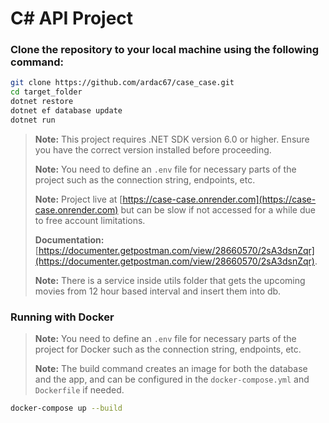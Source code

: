 
# C# API Project

### Clone the repository to your local machine using the following command:

```sh
git clone https://github.com/ardac67/case_case.git
cd target_folder
dotnet restore
dotnet ef database update
dotnet run
```

> **Note:** This project requires .NET SDK version 6.0 or higher. Ensure you have the correct version installed before proceeding.
> 
> **Note:** You need to define an `.env` file for necessary parts of the project such as the connection string, endpoints, etc.
> 
> **Note:** Project live at [https://case-case.onrender.com](https://case-case.onrender.com) but can be slow if not accessed for a while due to free account limitations.
> 
> **Documentation:** [https://documenter.getpostman.com/view/28660570/2sA3dsnZqr](https://documenter.getpostman.com/view/28660570/2sA3dsnZqr).
>
> **Note:** There is a service inside utils folder that gets the upcoming movies from 12 hour based interval and insert them into db.
>

### Running with Docker

> **Note:** You need to define an `.env` file for necessary parts of the project for Docker such as the connection string, endpoints, etc.
> 
> **Note:** The build command creates an image for both the database and the app, and can be configured in the `docker-compose.yml` and `Dockerfile` if needed.
```sh
docker-compose up --build
```
